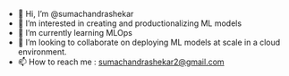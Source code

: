 - 👋 Hi, I’m @sumachandrashekar
- 👀 I’m interested in creating and productionalizing ML models
- 🌱 I’m currently learning MLOps
- 💞️ I’m looking to collaborate on deploying ML models at scale in a cloud environment.
- 📫 How to reach me : sumachandrashekar2@gmail.com

<!---
sumachandrashekar/sumachandrashekar is a ✨ special ✨ repository because its `README.md` (this file) appears on your GitHub profile.
You can click the Preview link to take a look at your changes.
--->
